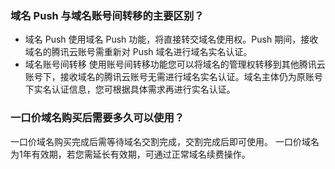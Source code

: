 
### 域名 Push 与域名账号间转移的主要区别？
- 域名 Push
使用域名 Push 功能，将直接转交域名使用权。Push 期间，接收域名的腾讯云账号需重新对 Push 域名进行域名实名认证。
- 域名账号间转移
使用账号间转移功能您可以将域名的管理权转移到其他腾讯云账号下，接收域名的腾讯云账号无需进行域名实名认证。域名主体仍为原账号下实名认证信息，您可根据具体需求再进行实名认证。


### 一口价域名购买后需要多久可以使用？
一口价域名购买完成后需等待域名交割完成，交割完成后即可使用。
一口价域名为1年有效期，若您需延长有效期，可通过正常域名续费操作。
